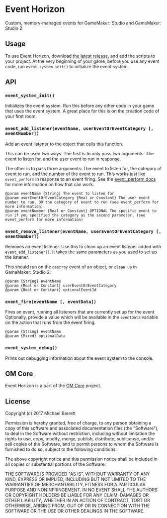 # Event Horizon

Custom, memory-managed events for GameMaker: Studio and GameMaker: Studio 2

## Usage

To use Event Horizon, download [the latest release](https://github.com/gm-core/event-horizon/releases), and add the scripts to your project. At the very beginning of your game, before you use any event code, run `event_system_init()` to initialize the event system.

## API

### `event_system_init()`

Initializes the event system. Run this before any other code in your game that uses the event system. A great place for this is on the creation code of your first room.

### `event_add_listener(eventName, userEventOrEventCategory [, eventNumber])`

Add an event listener to the object that calls this function.

This can be used two ways. The first is to only pass two arguments: The event to listen for, and the user event to run in response.

The other is to pass three arguments: The event to listen for, the category of event to run, and the number of the event to run. This works just like `event_perform` in response to an event firing. See the [event_perform docs](https://docs.yoyogames.com/source/dadiospice/002_reference/objects%20and%20instances/objects/generating%20events/event_perform.html) for more information on how that can work.

```
@param eventName {String} The event to listen for
@param userEventOrEventCategory {Real or Constant} The user event number to run, OR the category of event to run (see event_perform for more information)
@param eventNumber {Real or Constant} OPTIONAL The specific event to run if you specified the category as the second parameter. (see event_perform for more information)
```

### `event_remove_listener(eventName, userEventOrEventCategory [, eventNumber])`

Removes an event listener. Use this to clean up an event listener added with `event_add_listener()`. It takes the same parameters as you used to set up the listener.

This should run on the `destroy` event of an object, or `clean up` in GameMaker: Studio 2.

```
@param {String} eventName
@param {Real or Constant} userEventOrEventCategory
@param {Real or Constant} optionalEventId
```

### `event_fire(eventName [, eventData])`

Fires an event, running all listeners that are currently set up for the event. Optionally, provide a value which will be available in the `eventData` variable on the action that runs from the event firing.

```
@param {String} eventName
@param {Mixed} optionalData
```

### `event_system_debug()`

Prints out debugging information about the event system to the console.

## GM Core

Event Horizon is a part of the [GM Core](https://github.com/gm-core) project.

## License

Copyright (c) 2017 Michael Barrett

Permission is hereby granted, free of charge, to any person obtaining a copy
of this software and associated documentation files (the "Software"), to deal
in the Software without restriction, including without limitation the rights
to use, copy, modify, merge, publish, distribute, sublicense, and/or sell
copies of the Software, and to permit persons to whom the Software is
furnished to do so, subject to the following conditions:

The above copyright notice and this permission notice shall be included in all
copies or substantial portions of the Software.

THE SOFTWARE IS PROVIDED "AS IS", WITHOUT WARRANTY OF ANY KIND, EXPRESS OR
IMPLIED, INCLUDING BUT NOT LIMITED TO THE WARRANTIES OF MERCHANTABILITY,
FITNESS FOR A PARTICULAR PURPOSE AND NONINFRINGEMENT. IN NO EVENT SHALL THE
AUTHORS OR COPYRIGHT HOLDERS BE LIABLE FOR ANY CLAIM, DAMAGES OR OTHER
LIABILITY, WHETHER IN AN ACTION OF CONTRACT, TORT OR OTHERWISE, ARISING FROM,
OUT OF OR IN CONNECTION WITH THE SOFTWARE OR THE USE OR OTHER DEALINGS IN THE
SOFTWARE.
